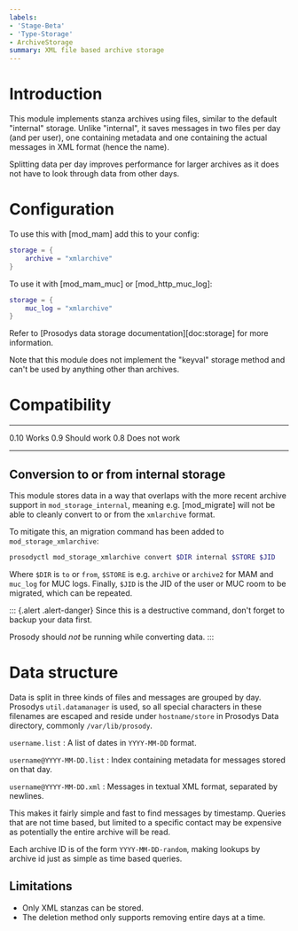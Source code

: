 ```yaml
---
labels:
- 'Stage-Beta'
- 'Type-Storage'
- ArchiveStorage
summary: XML file based archive storage
---
```


Introduction
============

This module implements stanza archives using files, similar to the
default "internal" storage. Unlike "internal", it saves messages in two
files per day (and per user), one containing metadata and one containing
the actual messages in XML format (hence the name).

Splitting data per day improves performance for larger archives as it
does not have to look through data from other days.

Configuration
=============

To use this with [mod\_mam] add this to your config:

``` lua
storage = {
    archive = "xmlarchive"
}
```

To use it with [mod\_mam\_muc] or [mod\_http\_muc\_log]:

``` lua
storage = {
    muc_log = "xmlarchive"
}
```

Refer to [Prosodys data storage documentation][doc:storage] for more
information.

Note that this module does not implement the "keyval" storage method and
can't be used by anything other than archives.

Compatibility
=============

  ------ ---------------
  0.10   Works
  0.9    Should work
  0.8    Does not work
  ------ ---------------

Conversion to or from internal storage
--------------------------------------

This module stores data in a way that overlaps with the more recent
archive support in `mod_storage_internal`, meaning e.g. [mod_migrate]
will not be able to cleanly convert to or from the `xmlarchive` format.

To mitigate this, an migration command has been added to
`mod_storage_xmlarchive`:

``` bash
prosodyctl mod_storage_xmlarchive convert $DIR internal $STORE $JID
```

Where `$DIR` is `to` or `from`, `$STORE` is e.g. `archive` or `archive2`
for MAM and `muc_log` for MUC logs. Finally, `$JID` is the JID of the
user or MUC room to be migrated, which can be repeated.

::: {.alert .alert-danger}
Since this is a destructive command, don't forget to backup your data
first.

Prosody should *not* be running while converting data.
:::


Data structure
==============

Data is split in three kinds of files and messages are grouped by day.
Prosodys `util.datamanager` is used, so all special characters in these
filenames are escaped and reside under `hostname/store` in Prosodys Data
directory, commonly `/var/lib/prosody`.

`username.list`
:   A list of dates in `YYYY-MM-DD` format.

`username@YYYY-MM-DD.list`
:   Index containing metadata for messages stored on that day.

`username@YYYY-MM-DD.xml`
:   Messages in textual XML format, separated by newlines.

This makes it fairly simple and fast to find messages by timestamp.
Queries that are not time based, but limited to a specific contact may
be expensive as potentially the entire archive will be read.

Each archive ID is of the form `YYYY-MM-DD-random`, making lookups by
archive id just as simple as time based queries.

## Limitations

-   Only XML stanzas can be stored.
-   The deletion method only supports removing entire days at a time.
